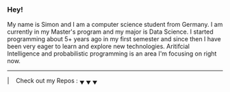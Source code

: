 ### Hey!

My name is Simon and I am a computer science student from Germany. I am currently in my Master's program and my major is Data Science. I started programming about 5+ years ago in my first semester and since then I have been very eager to learn and explore new technologies. Aritifcial Intelligence and probabilistic programming is an area I'm focusing on right now. 



----


|&nbsp;&nbsp;&nbsp; Check out my Repos : <sub>&#9660; &#9660; &#9660;</sub>




<!--
**SimonKerner/SimonKerner** is a ✨ _special_ ✨ repository because its `README.md` (this file) appears on your GitHub profile.

Here are some ideas to get you started:

- 🔭 I’m currently working on ...
- 🌱 I’m currently learning ...
- 👯 I’m looking to collaborate on ...
- 🤔 I’m looking for help with ...
- 💬 Ask me about ...
- 📫 How to reach me: ...
- 😄 Pronouns: ...
- ⚡ Fun fact: ...
-->
